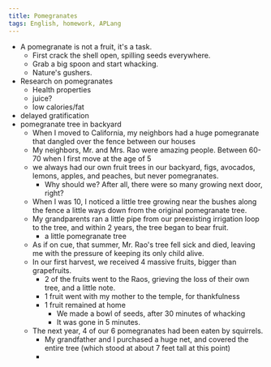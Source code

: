 ```yaml
---
title: Pomegranates
tags: English, homework, APLang
---
```


- A pomegranate is not a fruit, it's a task.
	- First crack the shell open, spilling seeds everywhere.
	- Grab a big spoon and start whacking.
	- Nature's gushers.
- Research on pomegranates
	- Health properties
	- juice?
	- low calories/fat
- delayed gratification
- pomegranate tree in backyard
	- When I moved to California, my neighbors had a huge pomegranate that dangled over the fence between our houses
	- My neighbors, Mr. and Mrs. Rao were amazing people. Between 60-70 when I first move at the age of 5
	- we always had our own fruit trees in our backyard, figs, avocados, lemons, apples, and peaches, but never pomegranates.
		- Why should we? After all, there were so many growing next door, right?
	- When I was 10, I noticed a little tree growing near the bushes along the fence a little ways down from the original pomegranate tree.
	- My grandparents ran a little pipe from our preexisting irrigation loop to the tree, and within 2 years, the tree began to bear fruit.
		- a little pomegranate tree
	- As if on cue, that summer, Mr. Rao's tree fell sick and died, leaving me with the pressure of keeping its only child alive.
	- In our first harvest, we received 4 massive fruits, bigger than grapefruits.
		- 2 of the fruits went to the Raos, grieving the loss of their own tree, and a little note.
		- 1 fruit went with my mother to the temple, for thankfulness
		- 1 fruit remained at home
			- We made a bowl of seeds, after 30 minutes of whacking
			- It was gone in 5 minutes.
	- The next year, 4 of our 6 pomegranates had been eaten by squirrels.
		- My grandfather and I purchased a huge net, and covered the entire tree (which stood at about 7 feet tall at this point)
		- 